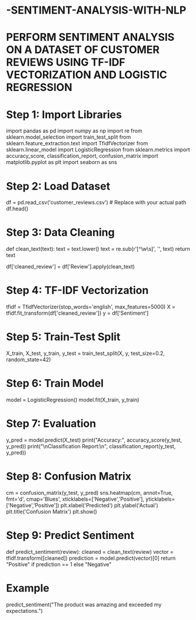 # -SENTIMENT-ANALYSIS-WITH-NLP

# PERFORM SENTIMENT ANALYSIS ON A DATASET OF CUSTOMER REVIEWS USING TF-IDF VECTORIZATION AND LOGISTIC REGRESSION

# Step 1: Import Libraries
import pandas as pd
import numpy as np
import re
from sklearn.model_selection import train_test_split
from sklearn.feature_extraction.text import TfidfVectorizer
from sklearn.linear_model import LogisticRegression
from sklearn.metrics import accuracy_score, classification_report, confusion_matrix
import matplotlib.pyplot as plt
import seaborn as sns

# Step 2: Load Dataset
df = pd.read_csv('customer_reviews.csv')  # Replace with your actual path
df.head()

# Step 3: Data Cleaning
def clean_text(text):
    text = text.lower()
    text = re.sub(r'[^\w\s]', '', text)
    return text

df['cleaned_review'] = df['Review'].apply(clean_text)

# Step 4: TF-IDF Vectorization
tfidf = TfidfVectorizer(stop_words='english', max_features=5000)
X = tfidf.fit_transform(df['cleaned_review'])
y = df['Sentiment']

# Step 5: Train-Test Split
X_train, X_test, y_train, y_test = train_test_split(X, y, test_size=0.2, random_state=42)

# Step 6: Train Model
model = LogisticRegression()
model.fit(X_train, y_train)

# Step 7: Evaluation
y_pred = model.predict(X_test)
print("Accuracy:", accuracy_score(y_test, y_pred))
print("\nClassification Report:\n", classification_report(y_test, y_pred))

# Step 8: Confusion Matrix
cm = confusion_matrix(y_test, y_pred)
sns.heatmap(cm, annot=True, fmt='d', cmap='Blues', xticklabels=['Negative','Positive'], yticklabels=['Negative','Positive'])
plt.xlabel('Predicted')
plt.ylabel('Actual')
plt.title('Confusion Matrix')
plt.show()

# Step 9: Predict Sentiment
def predict_sentiment(review):
    cleaned = clean_text(review)
    vector = tfidf.transform([cleaned])
    prediction = model.predict(vector)[0]
    return "Positive" if prediction == 1 else "Negative"

# Example
predict_sentiment("The product was amazing and exceeded my expectations.")
